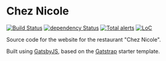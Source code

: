 # Chez Nicole

[![Build Status](https://travis-ci.com/browniebroke/chez-nicole-web.svg?branch=master)](https://travis-ci.com/browniebroke/chez-nicole-web)
[![dependency Status](https://img.shields.io/david/browniebroke/chez-nicole-web.svg?style=flat-square)](https://david-dm.org/browniebroke/chez-nicole-web#info=dependencies)
[![Total alerts](https://img.shields.io/lgtm/alerts/g/browniebroke/chez-nicole-web.svg?logo=lgtm&logoWidth=18)](https://lgtm.com/projects/g/browniebroke/chez-nicole-web/alerts/)
[![LoC](https://tokei.rs/b1/github/browniebroke/chez-nicole-web)](https://github.com/browniebroke/chez-nicole-web)

Source code for the website for the restaurant "Chez Nicole".

Built using [GatsbyJS](https://www.gatsbyjs.org/), based on the
[Gatstrap](https://github.com/jaxx2104/gatsby-starter-bootstrap) starter template.

